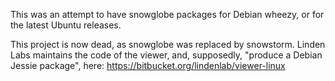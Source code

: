 This was an attempt to have snowglobe packages for Debian wheezy, or for the
latest Ubuntu releases.

This project is now dead, as snowglobe was replaced by snowstorm.
Linden Labs maintains the code of the viewer, and, supposedly, "produce a Debian Jessie package", here: https://bitbucket.org/lindenlab/viewer-linux

